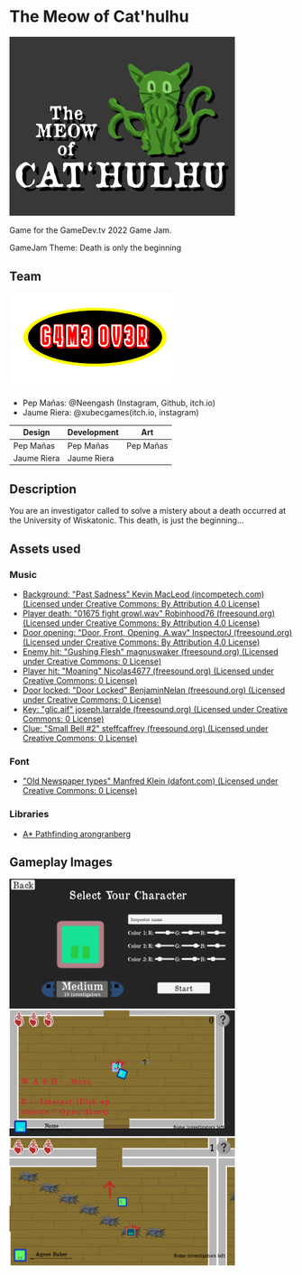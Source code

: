 # The Meow of Cat'hulhu

<img src="imgs/Title.png" alt="The Meow of Cat'hulhu" width="400"/>

Game for the GameDev.tv 2022 Game Jam.

GameJam Theme: Death is only the beginning

## Team

<img src="imgs/gameOverLogo.png" alt="G4M3 0V3R" width="300"/>

- Pep Mañas: @Neengash (Instagram, Github, itch.io)
- Jaume Riera: @xubecgames(itch.io, instagram)

|**Design** | **Development** | **Art** |
| --- | --- | --- |
| Pep Mañas | Pep Mañas | Pep Mañas |
| Jaume Riera | Jaume Riera | |

## Description

You are an investigator called to solve a mistery about a death occurred at the University of Wiskatonic. This death, is just the beginning...

## Assets used

### Music

* [Background: "Past Sadness" Kevin MacLeod (incompetech.com) (Licensed under Creative Commons: By Attribution 4.0 License)](https://incompetech.com/music/royalty-free/music.html)
* [Player death: "01675 fight growl.wav" Robinhood76 (freesound.org)(Licensed under Creative Commons: By Attribution 4.0 License)](https://freesound.org/people/Robinhood76/sounds/100673/)
* [Door opening: "Door, Front, Opening, A.wav" InspectorJ (freesound.org)(Licensed under Creative Commons: By Attribution 4.0 License)](https://freesound.org/people/InspectorJ/sounds/431117/)
* [Enemy hit: "Gushing Flesh" magnuswaker (freesound.org) (Licensed under Creative Commons: 0 License)](https://freesound.org/people/magnuswaker/sounds/563315/)
* [Player hit: "Moaning" Nicolas4677 (freesound.org) (Licensed under Creative Commons: 0 License)](https://freesound.org/people/Nicolas4677/sounds/446588/)
* [Door locked: "Door Locked" BenjaminNelan (freesound.org) (Licensed under Creative Commons: 0 License)](https://freesound.org/people/BenjaminNelan/sounds/321087/)
* [Key: "glic.aif" joseph.larralde (freesound.org) (Licensed under Creative Commons: 0 License)](https://freesound.org/people/joseph.larralde/sounds/352494/)
* [Clue: "Small Bell #2" steffcaffrey (freesound.org) (Licensed under Creative Commons: 0 License)](https://freesound.org/people/steffcaffrey/sounds/452379/)

### Font

* ["Old Newspaper types" Manfred Klein (dafont.com) (Licensed under Creative Commons: 0 License)](https://www.dafont.com/es/oldnewspapertypes.font)

### Libraries

* [A* Pathfinding arongranberg](https://arongranberg.com/astar/)

## Gameplay Images

<img src="imgs/CharacterSelect.png" alt="Character Select" width="400"/>

<img src="imgs/Game1.png" alt="Gameplay 1" width="400"/>

<img src="imgs/Gam2.png" alt="Gameplay 2" width="400"/>